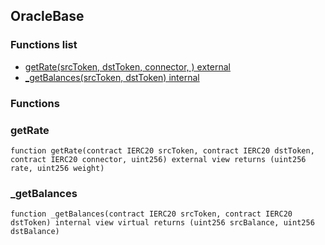 
## OracleBase

### Functions list
- [getRate(srcToken, dstToken, connector, ) external](#getrate)
- [_getBalances(srcToken, dstToken) internal](#_getbalances)

### Functions
### getRate

```solidity
function getRate(contract IERC20 srcToken, contract IERC20 dstToken, contract IERC20 connector, uint256) external view returns (uint256 rate, uint256 weight)
```

### _getBalances

```solidity
function _getBalances(contract IERC20 srcToken, contract IERC20 dstToken) internal view virtual returns (uint256 srcBalance, uint256 dstBalance)
```

